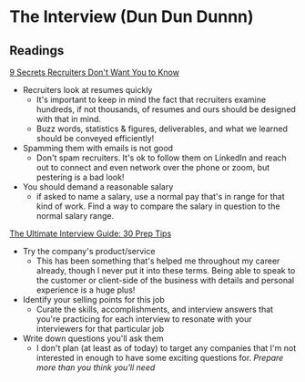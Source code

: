# The Interview (Dun Dun Dunnn)

## Readings
[9 Secrets Recruiters Don't Want You to Know](https://www.thejobnetwork.com/9-secrets-recruiters-dont-want-you-to-know/)
- Recruiters look at resumes quickly
    - It's important to keep in mind the fact that recruiters examine hundreds, if not thousands, of resumes and ours should be designed with that in mind. 
    - Buzz words, statistics & figures, deliverables, and what we learned should be conveyed efficiently!
- Spamming them with emails is not good
    - Don't spam recruiters. It's ok to follow them on LinkedIn and reach out to connect and even network over the phone or zoom, but pestering is a bad look!
- You should demand a reasonable salary
    - if asked to name a salary, use a normal pay that's in range for that kind of work. Find a way to compare the salary in question to the normal salary range.


[The Ultimate Interview Guide: 30 Prep Tips](https://www.themuse.com/advice/the-ultimate-interview-guide-30-prep-tips-for-job-interview-success)
- Try the company's product/service
    - This has been something that's helped me throughout my career already, though I never put it into these terms. Being able to speak to the customer or client-side of the business with details and personal experience is a huge plus!
- Identify your selling points for this job
    - Curate the skills, accomplishments, and interview answers that you're practicing for each interview to resonate with your interviewers for that particular job
- Write down questions you'll ask them
    - I don't plan (at least as of today) to target any companies that I'm not interested in enough to have some exciting questions for. *Prepare more than you think you'll need*
